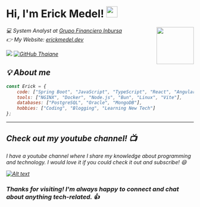<h1> Hi, I'm Erick Medel! <img src = "https://raw.githubusercontent.com/MartinHeinz/MartinHeinz/master/wave.gif" width = 30px></h1> 

<img align='right' src="https://erickmedel.dev/_astro/erickmedel.BmQPvJel.webp" width="100"> 

<p><em>💻 System Analyst at <a href="https://www.inbursa.com/">Grupo Financiero Inbursa</a> </br>
👉 My Website: <a href="https://erickmedel.dev/">erickmedel.dev</a>


![](https://komarev.com/ghpvc/?username=ErickDevv) [![GitHub Thaiane](https://img.shields.io/github/followers/erickdevv?label=follow&style=social)](https://github.com/ErickDevv)

<h2> 💡 About me </h2>

```javascript
const Erick = {
    code: ["Spring Boot", "JavaScript", "TypeScript", "React", "Angular"],
    tools: ["NGINX", "Docker", "Node.js", "Bun", "Linux", "Vite"],
    databases: ["PostgreSQL", "Oracle", "MongoDB"],
    hobbies: ["Coding", "Blogging", "Learning New Tech"]
};
```
---

## Check out my youtube channel! 📺
I have a youtube channel where I share my knowledge about programming and technology. I would love it if you could check it out and subscribe! 😄

[![Alt text](https://img.youtube.com/vi/-62bSW7oCSA/0.jpg)](https://www.youtube.com/watch?v=-62bSW7oCSA)

<h3>Thanks for visiting! I'm always happy to connect and chat about anything tech-related. 👍</h3>
